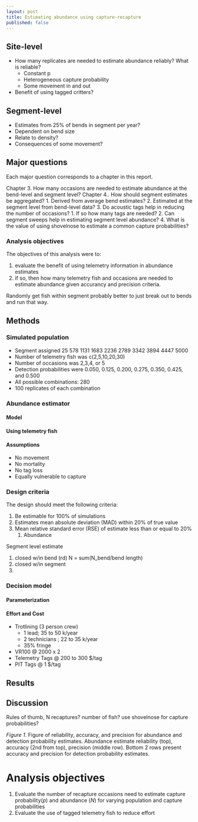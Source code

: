 ```yaml
---
layout: post
title: Estimating abundance using capture-recapture
published: false
---
```


<!-- 

for blog post:
docs<- "C:/Users/mcolvin/Documents/projects/Pallid Sturgeon/Analysis/PSPAP-Reboot/docs/_posts/"
filename<- "2017-06-30-Estimating-Abundance.md"
knit("index.Rmd", 
    ouput=paste(docs,filename,sep="")

To do:
1. set up rep tracking, sim returns 2 outputs, pit and pit+acoustic for bdn

rmarkdown::render("index.Rmd")# render index for this analysis
# the results of this analysis (i.e., figures, tables) are sourced by the gitbook

-->



## Site-level

* How many replicates are needed to estimate abundance reliably? What is 
reliable? 
    * Constant p
    * Heterogeneous capture probability
    * Some movement in and out
* Benefit of using tagged critters?


## Segment-level

* Estimates from 25% of bends in segment per year?
* Dependent on bend size
* Relate to density?
* Consequences of some movement?

## Major questions 

Each major question corresponds to a chapter in this report.

Chapter 3. How many occasions are needed to estimate abundance at the 
bend-level and segment level? 
Chapter 4.. How should segment estimates be aggregated? 
    1. Derived from average bend estimates?
    2. Estimated at the segment level from bend-level data?
3. Do acoustic tags help in reducing the number of occasions? 
    1. If so how many tags are needed? 
    2. Can segment sweeps help in estimating segment level abundance?
4. What is the value of using shovelnose to estimate a common capture 
probabilities? 

### Analysis objectives

The objectives of this analysis were to:

1. evaluate the benefit of using telemetry information in abundance estimates
2. if so, then how many telemetry fish and occasions are needed to estimate abundance given accurancy and precision criteria.



Randomly get fish within segment
probably better to just break out to bends and run that way.


## Methods

### Simulated population

* Segment assigned 25  578 1131 1683 2236 2789 3342 3894 4447 5000
* Number of telemetry fish was c(2,5,10,20,30)
* Number of occasions was 2,3,4, or 5
* Detection probabilities were 0.050, 0.125, 0.200, 0.275, 0.350, 0.425, and 0.500
* All possible combinations: 280
* 100 replicates of each combination


### Abundance estimator

#### Model

#### Using telemetry fish

#### Assumptions

* No movement
* No mortality
* No tag loss
* Equally vulnerable to capture



### Design criteria

The design should meet the following criteria:
1. Be estimable for 100% of simulations 
2. Estimates mean absolute deviation (MAD) within 20% of true value
3. Mean relative standard error (RSE) of estimate less than or equal to 20%
    1. Abundance

Segment level estimate
1. closed w/in bend (rd) N = sum(N_bend/bend length)
2. closed w/in segment  
3. 

### Decision model

#### Parameterization


#### Effort and Cost

* Trotlining (3 person crew)
    * 1 lead; 35 to 50 k/year 
    * 2 technicians ; 22 to 35 k/year
    * 35% fringe
* VR100 @ 2000 x 2
* Telemetry Tags @ 200 to 300 $/tag
* PIT Tags @ 1 $/tag




## Results

## Discussion
Rules of thumb, N recaptures? number of fish? 
use shovelnose for capture probabilities?




<!--NN: 25 578 1131 1683 2236 2789 3342 3894 4447 5000 -->
        



_Figure 1._
Figure of reliability, accuracy, and precision for abundance and detection probability estimates.
Abundance estimate reliability (top), accuracy (2nd from top), precision (middle row).
Bottom 2 rows present accuracy and precision for detection probability estimates.




# Analysis objectives

1. Evaluate the number of recapture occasions need to estimate capture probability($p$) and abundance ($N$) for
varying population and capture probabilities
2. Evaluate the use of tagged telemetry fish to reduce effort



